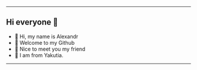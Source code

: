 ___
## Hi everyone 👋
- 🔭 Hi, my name is Alexandr
- 🌱 Welcome to my Github
- 👯 Nice to meet you my friend
- 🤔 I am from Yakutia.
___





